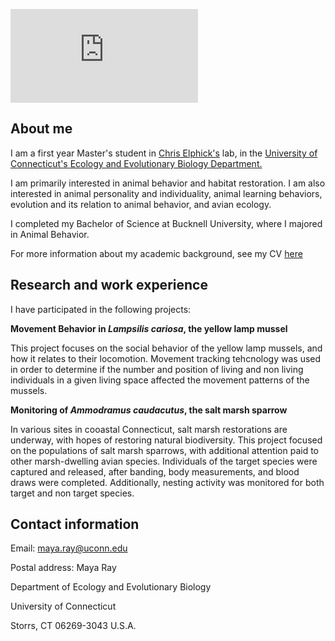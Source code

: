 

![IMG_0030.pdf](https://github.com/mgr017/mgr017.github.io/files/12578484/IMG_0030.pdf)

## About me

I am a first year Master's student in [Chris Elphick's](https://elphick.lab.uconn.edu) lab, in the [University of Connecticut's Ecology and Evolutionary Biology Department.](https://eeb.uconn.edu)

I am primarily interested in animal behavior and habitat restoration. I am also interested in animal personality and individuality, animal learning behaviors, evolution and its relation to animal behavior, and avian ecology.

I completed my Bachelor of Science at Bucknell University, where I majored in Animal Behavior.

For more information about my academic background, see my CV [here](https://docs.google.com/document/d/1kq4ys5SwwfPQ1A5mnHQzi3dj_LbHAW9_2CwwR07F5UI/edit?usp=sharing)

## Research and work experience

I have participated in the following projects:

**Movement Behavior in *Lampsilis cariosa*, the yellow lamp mussel**

This project focuses on the social behavior of the yellow lamp mussels, and how it relates to their locomotion. Movement tracking tehcnology was used in order to determine if the number and position of living and non living individuals in a given living space affected the movement patterns of the mussels.

**Monitoring of *Ammodramus caudacutus*, the salt marsh sparrow**

In various sites in cooastal Connecticut, salt marsh restorations are underway, with hopes of restoring natural biodiversity. This project focused on the populations of salt marsh sparrows, with additional attention paid to other marsh-dwelling avian species. Individuals of the target species were captured and released, after banding, body measurements, and blood draws were completed. Additionally, nesting activity was monitored for both target and non target species. 

## Contact information

Email: maya.ray@uconn.edu

Postal address: 
   Maya Ray
   
   Department of Ecology and Evolutionary Biology
   
   University of Connecticut
   
   Storrs, CT 06269-3043 U.S.A.



 
